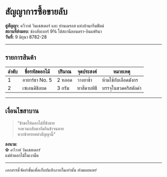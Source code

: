 # สัญญาการซื้อขายลับ

**คู่สัญญา:** ควีวาห์ วินเชสเตอร์ และ ท่านเมรอส แห่งบ้านกรีมฟิลด์  
**สถานที่ส่งมอบ:** ช่องลับเบอร์ 9¾ ใต้สถานีลอนดรา-อินแฟร์นา  
**วันที่:** 9 มิถุนา 8782-28

---

## รายการสินค้า

| ลำดับ | ชื่อรหัสดอกไม้ | ปริมาณ | จุดประสงค์ | หมายเหตุ |
|-------|------------------|---------|--------------|-----------|
| 1 | อาทาร์ธา No. 5 | 2 หลอด | วางยาช้า | ห้ามใช้กับเลือดมังกร |
| 2 | เซเลนดิธิลบด | 3 กรัม | ทาสีดาบพิธี | บรรจุในขวดคริสตัลดำ |

---

## เงื่อนไขสาบาน

> “ข้าขอให้ดอกไม้ที่ข้าขาย  
> จงหวนกลับมากัดกินข้าจนตาย  
> หากข้าทรยศคำสัญญานี้”

**ลงนาม:**  
✿ _ควีวาห์ วินเชสเตอร์_  
แม่ค้าดอกไม้ในเงามืด

---

_เอกสารนี้จัดทำขึ้นเพื่อเก็บบันทึกภายในเท่านั้น ห้ามเผยแพร่_
